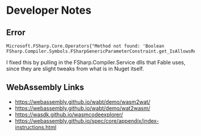 # Developer Notes

## Error

```
Microsoft.FSharp.Core.Operators{"Method not found: 'Boolean FSharp.Compiler.Symbols.FSharpGenericParameterConstraint.get_IsAllowsRefStructConstraint()'."}
```

I fixed this by pulling in the FSharp.Compiler.Service dlls that Fable uses, since they are slight tweaks from what is in Nuget itself.

## WebAssembly Links

* https://webassembly.github.io/wabt/demo/wasm2wat/
* https://webassembly.github.io/wabt/demo/wat2wasm/
* https://wasdk.github.io/wasmcodeexplorer/
* https://webassembly.github.io/spec/core/appendix/index-instructions.html